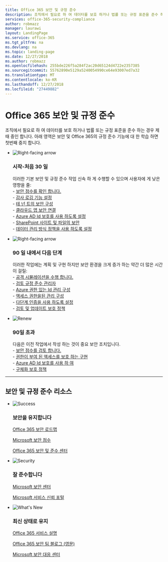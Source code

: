 ```yaml
---
title: Office 365 보안 및 규정 준수
description: 조직에서 필요로 하 여 데이터를 보호 하거나 법률 또는 규정 표준을 준수 하는 경우 제때 중인 합니다. 여기서 보안 및 규정 준수 Office 365에 대해 알아볼 수 있습니다.
services: office-365-security-compliance
author: robmazz
manager: laurawi
layout: LandingPage
ms.service: office-365
ms.tgt_pltfrm: na
ms.devlang: na
ms.topic: landing-page
ms.date: 12/27/2018
ms.author: robmazz
ms.openlocfilehash: 255bde226f5a284f2ac20d65124d4722e2357385
ms.sourcegitcommit: 55762890e5129a5240054990ce64e93007ed7a32
ms.translationtype: MT
ms.contentlocale: ko-KR
ms.lasthandoff: 12/27/2018
ms.locfileid: "27449882"
---
```

# <a name="office-365-security-and-compliance"></a>Office 365 보안 및 규정 준수

조직에서 필요로 하 여 데이터를 보호 하거나 법률 또는 규정 표준을 준수 하는 경우 제때 중인 합니다. 아래 영역은 보안 및 Office 365의 규정 준수 기능에 대 한 학습 하면 첫번째 중지 합니다.

<ul class="cardsF panelContent">
    <li>
        <div class="cardSize">
            <div class="cardPadding">
                <div class="card">
                    <div class="cardImageOuter">
                        <div class="cardImage">
                            <img src="https://docs.microsoft.com/office/media/icons/caret-right-blue.svg" alt="Right-facing arrow" />
                        </div>
                    </div>
                    <div class="cardText">
                        <h3>시작-처음 30 일</h3>
                <p>이러한 기본 보안 및 규정 준수 작업 신속 하 게 수행할 수 있으며 사용자에 게 낮은 영향을 줄: <br> - <a href="office-365-secure-score.md" target="_blank">보안 점수를 확인 합니다.</a> <br> - <a href="search-the-audit-log-in-security-and-compliance.md">감사 로깅 기능 설정</a> <br> - <a href="tenant-wide-setup-for-increased-security.md">테 넌 트의 보안 구성</a> <br> - <a href="https://docs.microsoft.com/cloud-app-security/connect-office-365-to-microsoft-cloud-app-security">클라우드 앱 보안 연결</a> <br> - <a href="https://docs.microsoft.com/azure/active-directory/active-directory-identityprotection-enable">Azure AD Id 보호를 사용 하도록 설정</a> <br> - <a href="https://docs.microsoft.com/office365/enterprise/secure-sharepoint-online-sites-and-files">SharePoint 사이트 및 파일의 보안</a> <br> - <a href="configure-supervision-policies.md">데이터 관리 방식 정책을 사용 하도록 설정</a> </p>
                    </div>
                </div>
            </div>
        </div>
    </li>
    <li>
        <div class="cardSize">
            <div class="cardPadding">
                <div class="card">
                    <div class="cardImageOuter">
                        <div class="cardImage">
                            <img src="https://docs.microsoft.com/office/media/icons/caret-right-blue.svg" alt="Right-facing arrow" />
                        </div>
                    </div>
                    <div class="cardText">
                        <h3>90 일 내에서 다음 단계</h3>
                        <p>이러한 작업에는 계획 및 구현 하지만 보안 환경을 크게 증가 하는 약간 더 많은 시간이 걸릴: <br> - <a href="attack-simulator.md">공격 시뮬레이션을 수행 합니다.</a> <br> - <a href="meet-data-protection-and-regulatory-reqs-using-microsoft-cloud.md">검토 규정 준수 관리자</a> <br> - <a href="https://docs.microsoft.com/azure/active-directory/privileged-identity-management/pim-configure">Azure 권한 있는 Id 관리 구성</a> <br> - <a href="privileged-access-management-configuration.md">액세스 권한을된 관리 구성</a>  <br> - <a href="https://docs.microsoft.com/azure/active-directory/authentication/concept-mfa-howitworks">다단계 인증을 사용 하도록 설정</a> <br> - <a href="protect-against-threats.md">검토 및 업데이트 보호 정책</a> </p>
                    </div>
                </div>
            </div>
        </div>
    </li>
    <li>
        <div class="cardSize">
            <div class="cardPadding">
                <div class="card">
                    <div class="cardImageOuter">
                        <div class="cardImage">
                            <img src="https://docs.microsoft.com/office/media/icons/renew.svg" alt="Renew" />
                        </div>
                    </div>
                    <div class="cardText">
                        <h3>90일 초과</h3>
                        <p>다음은 이전 작업에서 작성 하는 것이 중요 보안 조치입니다.<br>
                        - <a href="office-365-secure-score.md" target="_blank">보안 점수를 검토 합니다.</a><br>
                        - <a href="https://docs.microsoft.com/windows-server/identity/securing-privileged-access/securing-privileged-access">권한이 부여 된 액세스를 보호 하는 구현</a><br>
                        - <a href="https://docs.microsoft.com/azure/active-directory/active-directory-identityprotection">Azure AD Id 보호를 사용 하 여</a><br>
                        - <a href="protect-against-threats.md">구체화 보호 정책</a><br></p>
                    </div>
                </div>
            </div>
        </div>
    </li>
</ul>

<hr>
<h2>보안 및 규정 준수 리소스</h2>

<ul class="panelContent cardsF">
    <li>
        <div class="cardSize">
            <div class="cardPadding">
                <div class="card">
                    <div class="cardImageOuter">
                        <div class="cardImage">
                            <img src="https://docs.microsoft.com/office/media/icons/success-blue.svg" alt="Success" data-linktype="external">
                        </div>
                    </div>
                    <div class="cardText">
                        <h3>보안을 유지합니다</h3>
                        <p><a href="security-roadmap.md">Office 365 보안 로드맵</a></p>
                        <p><a href="office-365-secure-score.md" target="_blank">Microsoft 보안 점수</a></p>
                        <p><a href="https://protection.office.com" target="_blank">Office 365 보안 및 준수 센터</a></p>
                    </div>
                </div>
            </div>
        </div>
    </li>
    <li>
        <div class="cardSize">
            <div class="cardPadding">
                <div class="card">
                    <div class="cardImageOuter">
                        <div class="cardImage">
                            <img src="https://docs.microsoft.com/office/media/icons/security-blue.svg" alt="Security" data-linktype="external">
                        </div>
                    </div>
                    <div class="cardText">
                        <h3>잘 준수합니다</h3>
                        <p><a href="https://www.microsoft.com/trustcenter" target="_blank">Microsoft 보안 센터</a></p>
                        <p><a href="https://servicetrust.microsoft.com" target="_blank">Microsoft 서비스 신뢰 포털</a></p>
                    </div>
                </div>
            </div>
        </div>
    </li>
    <li>
        <div class="cardSize">
            <div class="cardPadding">
                <div class="card">
                    <div class="cardImageOuter">
                        <div class="cardImage">
                            <img src="https://docs.microsoft.com/office/media/icons/whats-new-megaphone-blue.svg" alt="What's New" data-linktype="external">
                        </div>
                    </div>
                    <div class="cardText">
                        <h3>최신 상태로 유지</h3>
                        <p><a href="https://docs.microsoft.com/office365/servicedescriptions/office-365-service-descriptions-technet-library" target="_blank">Office 365 서비스 설명</a></p>
                        <p><a href="https://blogs.technet.microsoft.com/office365security" target="_blank">Office 365 보안 팀 블로그 (영문)</a></p>
                        <p><a href="https://www.microsoft.com/msrc" target="_blank">Microsoft 보안 대응 센터</a></p>
                    </div>
                </div>
            </div>
        </div>
    </li>
</ul>